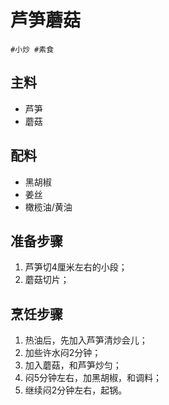 # 芦笋蘑菇

```
#小炒 #素食
```

## 主料

- 芦笋
- 蘑菇

## 配料

- 黑胡椒
- 姜丝
- 橄榄油/黄油

## 准备步骤

1. 芦笋切4厘米左右的小段；
2. 蘑菇切片；

## 烹饪步骤

1. 热油后，先加入芦笋清炒会儿；
2. 加些许水闷2分钟；
3. 加入蘑菇，和芦笋炒匀；
4. 闷5分钟左右，加黑胡椒，和调料；
5. 继续闷2分钟左右，起锅。